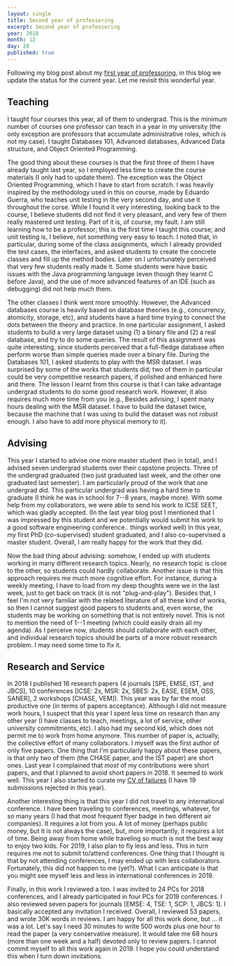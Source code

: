 ```yaml
---
layout: single
title: Second year of professoring
excerpt: Second year of professoring
year: 2018
month: 12
day: 28
published: true
---
```


Following my blog post about my [first year of professoring](http://www.gustavopinto.org/blog/first-year-of-professoring/), in this blog we
update the status for the current year. Let me revisit this wonderful year.

## Teaching

I taught four courses this year, all of them to undergrad. This is the minimum
number of courses one professor can teach in a year in my university (the only
exception are professors that accumulate administrative roles, which is not
my case). I taught Databases 101, Advanced databases, Advanced Data structure,
and Object Oriented Programming.

The good thing about these courses is that the
first three of them I have already taught last year, so I employed less time to
create the course materials (I only had to update them). The exception was the
Object Oriented Programming, which I have to start from scratch. I was heavily
inspired by the methodology used in this on course, made by Eduardo Guerra, who
teaches unit testing in the very second day, and use it throughout the corse.
While I found it very interesting, looking back to the course, I believe students
did not find it very pleasant, and very few of them really mastered unit testing.
Part of it is, of course, my fault. I am still learning how to be a professor;
this is the first time I taught this course; and unit testing is, I believe, not
something very easy to teach. I noted that, in particular, during some of the
class assignments, which I already provided the test cases, the interfaces, and
asked students to create the concrete classes and fill up the method bodies.
Later on I unfortunately perceived that very few students really made it. Some
students were have basic issues with the Java programming language (even though
they learnt C before Java), and the use of more advanced features of an IDE (such
as debugging) did not help much them.

The other classes I think went more smoothly.
However, the Advanced databases course is heavily based on database theories (e.g.,
concurrency, atomicity, storage, etc), and students have a hard time trying to
connect the dots between the theory and practice. In one particular assignment,
I asked students to build a very large dataset using (1) a binary file and (2) a
real database, and try to do some queries. The result of this assignment was
quite interesting, since students perceived that a full-fledge database often
perform worse than simple queries made over a binary file. During the Databases 101,
I asked students to play with the MSR dataset. I was surprised by some of the works
that students did; two of them in particular could be very competitive research papers,
if polished and enhanced here and there. The lesson I learnt from this course is
that I can take advantage undergrad students to do some good research work. However,
it also requires much more time from you (e.g., Besides advising, I spent many
hours dealing with the MSR dataset. I have to build the dataset twice, because
the machine that I was using to build the dataset was not robust enough. I also
have to add more physical memory to it).

## Advising

This year I started to advise one more master student (two in total), and I advised
seven undergrad students over their capstone projects. Three of the undergrad
graduated (two just graduated last week, and the other one graduated last semester).
I am particularly proud of the work that one undergrad did. This particular undergrad
was having a hard time to graduate (I think he was in school for 7--8 years, maybe more).
With some help from my collaborators, we were able to send his work to ICSE SEET,
which was gladly accepted. (In the last year blog post I mentioned that I was
impressed by this student and we potentially would submit his work to a good software
engineering conference.. things worked well) In this year, my first PhD (co-supervised) student
graduated, and I also co-supervised a master student. Overall, I am really happy
for the work that they did.

Now the bad thing about advising: somehow, I ended up with students working in
many different research topics. Nearly, no research topic is close to the other,
so students could hardly collaborate. Another issue is that this approach requires
me much more cognitive effort. For instance, during a weekly meeting, I have to
load from my deep thoughts were we in the last week, just to get back on track
(it is not "plug-and-play"). Besides that, I feel I'm not very familiar with the
related literature of all these kind of works, so then I cannot suggest good papers
to students and, even worse, the students may be working on something that is not
entirely novel. This is not to mention the need of 1--1 meeting (which could easily
drain all my agenda). As I perceive now, students should collaborate with each
other, and individual research topics should be parts of a more robust research
problem. I may need some time to fix it.

## Research and Service

In 2018 I published 16 research papers (4 journals [SPE, EMSE, IST, and
JBCS], 10 conferences [ICSE: 2x, MSR: 2x, SBES: 2x, EASE, ESEM, OSS, SANER], 2
workshops [CHASE, VEM]). This year was by far the most productive one (in terms of
papers acceptance). Although I did not measure work hours, I suspect that this year
I spent less time on research than any other year (I have classes to teach, meetings,
a lot of service, other university commitments, etc). I also had my second kid,
which does not permit me to work from home anymore. This number of paper is, actually,
the collective effort of many collaborators. I myself was the first author of only
five papers. One thing that I'm particularly happy about these papers, is that
only two of them (the CHASE paper, and the IST paper) are short ones. Last year
I complained that *most* of my contributions were short papers, and that I planned
to avoid short papers in 2018. It seemed to work well. This year I also started
to curate my [CV of failures](http://gustavopinto.org/cv-of-failures/) (I have 19 submissions rejected in this year).

Another interesting thing is that this year I did not travel
to any international conference. I have been traveling to conferences, meetings, whatever,
for so many years (I had that most frequent flyer badge in two different air companies).
It requires a lot from you. A lot of money (perhaps public money, but it is not always
the case), but, more importantly, it requires a lot of time. Being away from home
while traveling so much is not the best way to enjoy two kids. For 2019, I also
plan to fly less and less. This in turn requires me not to submit to/attend conferences.
One thing that I thought is that by not attending conferences, I may ended up with
less collaborators. Fortunately, this did not happen to me (yet?). What I can
anticipate is that you might see myself less and less in international conferences
in 2019.

Finally, in this work I reviewed a ton. I was invited to 24 PCs for 2018 conferences,
and I already participated in four PCs for 2019 conferences. I also reviewed seven
papers for journals [EMSE: 4, TSE: 1, SCP: 1, JBCS: 1]. I basically accepted any
invitation I received. Overall, I reviewed 53 papers, and wrote 30K words in reviews.
I am happy for all this work done, but ... it was a lot. Let's say I need 30 minutes
to write 500 words plus one hour to read the paper (a very conservative measure).
It would take me 68 hours (more than one week and a half) devoted only to review papers.
I cannot commit myself to all this work again in 2019. I hope you could understand
this when I turn down invitations.
